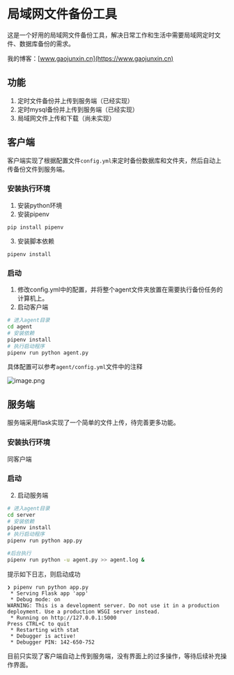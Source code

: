 # 局域网文件备份工具

这是一个好用的局域网文件备份工具，解决日常工作和生活中需要局域网定时文件、数据库备份的需求。

我的博客：[www.gaojunxin.cn](https://www.gaojunxin.cn)

## 功能
1. 定时文件备份并上传到服务端（已经实现）
2. 定时mysql备份并上传到服务端（已经实现）
3. 局域网文件上传和下载（尚未实现）


## 客户端
客户端实现了根据配置文件`config.yml`来定时备份数据库和文件夹，然后自动上传备份文件到服务端。

### 安装执行环境
1. 安装python环境
2. 安装pipenv
```shell
pip install pipenv
```
3. 安装脚本依赖
```shell
pipenv install
```
### 启动

1. 修改config.yml中的配置，并将整个agent文件夹放置在需要执行备份任务的计算机上。
2. 启动客户端
```bash
# 进入agent目录
cd agent
# 安装依赖
pipenv install
# 执行启动程序
pipenv run python agent.py
```

具体配置可以参考`agent/config.yml`文件中的注释

![image.png](http://image.gaojunxin.cn/i/2024/03/15/65f3f1aa841c4.png)

## 服务端

服务端采用flask实现了一个简单的文件上传，待完善更多功能。

### 安装执行环境
同客户端

### 启动

2. 启动服务端
```bash
# 进入agent目录
cd server
# 安装依赖
pipenv install
# 执行启动程序
pipenv run python app.py

#后台执行
pipenv run python -u agent.py >> agent.log &
```

提示如下日志，则启动成功

```log
❯ pipenv run python app.py
 * Serving Flask app 'app'
 * Debug mode: on
WARNING: This is a development server. Do not use it in a production deployment. Use a production WSGI server instead.
 * Running on http://127.0.0.1:5000
Press CTRL+C to quit
 * Restarting with stat
 * Debugger is active!
 * Debugger PIN: 142-650-752
```
目前只实现了客户端自动上传到服务端，没有界面上的过多操作，等待后续补充操作界面。